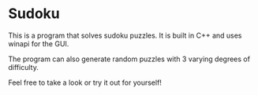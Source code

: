 # Sudoku

This is a program that solves sudoku puzzles. It is built in C++
and uses winapi for the GUI.

The program can also generate random puzzles with 3 varying degrees
of difficulty.

Feel free to take a look or try it out for yourself!
